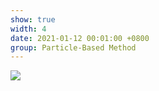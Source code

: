 ```yaml
---
show: true
width: 4
date: 2021-01-12 00:01:00 +0800
group: Particle-Based Method
---
```

<div>
    <img data-src="{{ '/assets/img/sph_cuda/pbf_bunny.gif' | relative_url }}" class="lazy w-100 rounded" src="{{ '/assets/img/empty_300x200.png' | relative_url }}">
</div>

